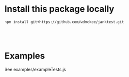 # Install this package locally
```
npm install git+https://github.com/wdmckee/janktest.git
```

<br><br>

# Examples
See examples/exampleTests.js